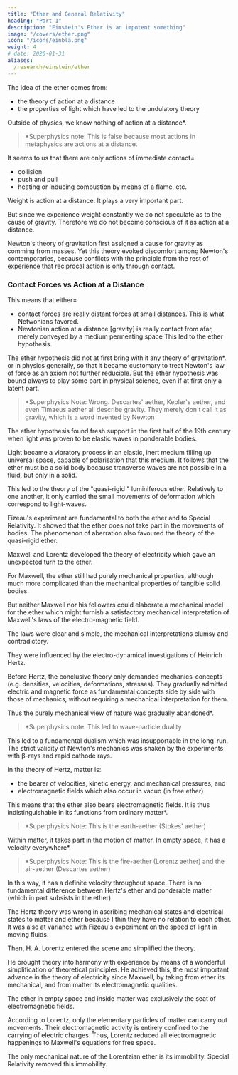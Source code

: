 ```yaml
---
title: "Ether and General Relativity"
heading: "Part 1"
description: "Einstein's Ether is an impotent something"
image: "/covers/ether.png"
icon: "/icons/einbla.png"
weight: 4
# date: 2020-01-31
aliases:
  /research/einstein/ether
---
```



<!-- An Address delivered on May 5th, 1920, in the University of Leyden -->

<!-- How does it come about that alongside of the idea of ponderable matter, which is derived by abstraction from everyday life, the physicists set the idea of the existence of another kind of matter, the ether?  -->

The idea of the ether comes from:
- the theory of action at a distance
- the properties of light which have led to the undulatory theory

Outside of physics, we know nothing of action at a distance*. 



> *Superphysics note: This is false because most actions in metaphysics are actions at a distance.

<!-- When we try to connect cause and effect in the experiences which natural objects afford us, it seems at first as if -->

It seems to us that there are only <!--  were no other mutual --> actions <!-- than those --> of immediate contact= 
- collision
- push and pull
- heating or inducing combustion by means of a flame, etc. 



Weight is <!-- Even in everyday experience weight, which is in a sense --> action at a distance. It plays a very important part. 

But since we experience weight constantly <!-- , something not linked to any cause which is variable in time or place, --> we do not <!--  in everyday life --> speculate as to the cause of gravity. Therefore we do not become conscious of it as action at a distance.

Newton's theory of gravitation first assigned a cause for gravity as <!-- f by interpreting it as action at a distance, proceeding --> comming from masses. <!-- Newton's theory is probably the greatest stride ever made in the effort towards the causal nexus of natural phenomena. And --> Yet this theory evoked discomfort among Newton's contemporaries, because conflicts with the principle from the rest of experience that reciprocal action is only through contact. <!-- , and not through immediate action at a distance. -->

<!-- It is only with reluctance that man's desire for knowledge endures a dualism of this kind.  -->

<!-- How was unity to be preserved in his comprehension of the forces of nature? Either by trying to look upon -->


### Contact Forces vs Action at a Distance 

This means that either= 
- contact forces are really distant forces at small distances. This is what Netwonians favored. <!--  which admittedly are observable only at a very small distance and this was the road which Newton's followers, who were entirely under the spell of his doctrine, mostly preferred to take; or --> 
- Newtonian action at a distance [gravity] is really contact from afar, merely conveyed by a medium permeating space<!-- , whether by movements or by elastic deformation of this medium. --> This led to the ether hypothesis. 

<!-- Thus, the desire for a unified view of forces leads to the hypothesis of an ether.  -->

The ether hypothesis did not at first bring with it any theory of gravitation*.  or in physics generally, so that it became customary to treat Newton's law of force as an axiom not further reducible. But the ether hypothesis was bound always to play some part in physical science, even if at first only a latent part.


> *Superphysics Note: Wrong. Descartes' aether, Kepler's aether, and even Timaeus aether all describe gravity. They merely don't call it as gravity, which is a word invented by Newton


<!--  the far-reaching similarity was revealed which subsists between the properties of light and those of ,  -->

The ether hypothesis found fresh support in the first half of the 19th century when light was proven to be elastic waves in ponderable bodies.

Light became a vibratory process in an elastic, inert medium filling up universal space, capable of polarisation that this medium. It follows that the ether must be a solid body because transverse waves are not possible in a fluid, but only in a solid. 

This led to the theory of the "quasi-rigid " luminiferous ether. Relatively to one another, it only carried the small movements of deformation which correspond to light-waves.

<!-- This theory — also called the theory of the stationary luminiferous ether — moreover found a strong support in an experiment which is also of fundamental importance in the special theory of relativity, the 
 -->

Fizeau's experiment are fundamental to both the ether and to Special Relativity. It showed that <!--  of , from which one was obliged to infer that the luminiferous --> the ether does not take part in the movements of bodies. The phenomenon of aberration also favoured the theory of the quasi-rigid ether.

Maxwell and Lorentz developed the theory of electricity which gave an unexpected turn to the ether.<!--   along the path opened up by  gave the development of our ideas concerning the ether quite a peculiar and .  -->

For Maxwell, the ether still had purely mechanical properties, although much more complicated than the mechanical properties of tangible solid bodies. 

But neither Maxwell nor his followers could elaborate a mechanical model for the ether which might furnish a satisfactory mechanical interpretation of Maxwell's laws of the electro-magnetic field. 

The laws were clear and simple, the mechanical interpretations clumsy and contradictory. 

<!-- Almost imperceptibly the theoretical physicists adapted themselves to a situation which, from the standpoint of their mechanical programme, was very depressing.  -->

They were influenced by the electro-dynamical investigations of Heinrich Hertz. 

Before Hertz, the conclusive theory only demanded <!-- that it should content itself with the fundamental concepts which belong exclusively to --> mechanics-concepts (e.g. densities, velocities, deformations, stresses). They gradually admitted electric and magnetic force as fundamental concepts side by side with those of mechanics, without requiring a mechanical interpretation for them. 

Thus the purely mechanical view of nature was gradually abandoned*.


> *Superphysics note: This led to wave-particle duality 


This led to a fundamental dualism which was insupportable in the long-run. <!-- A way of escape was now sought in the reverse direction, by reducing the principles of mechanics to those of electricity, and this especially as confidence in  --> The strict validity of <!-- the equations of --> Newton's mechanics was shaken by the experiments with β-rays and rapid cathode rays.

<!-- This dualism still confronts us in unextenuated form  -->

In the theory of Hertz, matter is:
- the bearer of velocities, kinetic energy, and mechanical pressures, and
- electromagnetic fields which also occur in vacuo (in free ether)

This means that the ether also bears electromagnetic fields. It is thus indistinguishable in its functions from ordinary matter*.


> *Superphysics Note: This is the earth-aether (Stokes' aether)


Within matter, it takes part in the motion of matter. In empty space, it has a velocity everywhere*. 


> *Superphysics Note: This is the fire-aether (Lorentz aether) and the air-aether (Descartes aether) 


In this way, it has a definite velocity throughout space. There is no fundamental difference between Hertz's ether and ponderable matter (which in part subsists in the ether).

The Hertz theory was wrong in ascribing mechanical states and electrical states to matter and ether because I thin they have no relation to each other. It was also at variance with Fizeau's experiment on the speed of light in moving fluids<!-- , and with other established experimental results -->.

Then, H. A. Lorentz entered the scene and simplified the theory. 

He brought theory into harmony with experience by means of a wonderful simplification of theoretical principles. He achieved this, the most important advance in the theory of electricity since Maxwell, by taking from ether its mechanical, and from matter its electromagnetic qualities. 

The ether in empty space and inside matter  <!-- As in empty space, so too in the interior of material bodies, , and not matter viewed atomistically, --> was exclusively the seat of electromagnetic fields. 

According to Lorentz, only the elementary particles of matter can carry out movements. Their electromagnetic activity is entirely confined to the carrying of electric charges. Thus, Lorentz reduced all electromagnetic happenings to Maxwell's equations for free space.

The only mechanical nature of the Lorentzian ether is its immobility. Special Relativity removed this immobility. 

<!--  , it may be said of it, in a somewhat playful spirit, that immobility is the only mechanical property of which it has not been deprived by H. A. Lorentz. It may be added that the whole change in the conception of the ether  brought about, consisted in taking away from the ether its last mechanical quality, namely, its . How this is to be understood will forthwith be expounded. -->
